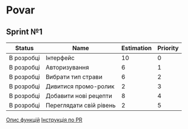 # Povar
## Sprint №1
Status | Name | Estimation | Priority
---|---|---|---
В розробці | Інтерфейс | 10 | 0
В розробці | Авторизування | 6 | 1  
В розробці | Вибрати тип страви | 6 | 2  
В розробці | Дивитися промо-ролик | 2 | 3  
В розробці | Добавити нові рецепти | 8 | 4  
В розробці | Переглядати свій рівень | 2 | 5  
[Опис функцій](Task_description/Sprint№1.txt)
[Інструкція по PR](Instruction.md)